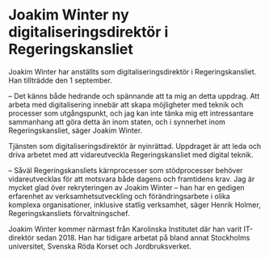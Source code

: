 # Joakim Winter ny digitaliseringsdirektör i Regeringskansliet

Joakim Winter har anställts som digitaliseringsdirektör i Regeringskansliet. Han tillträdde den 1 september.

– Det känns både hedrande och spännande att ta mig an detta uppdrag. Att arbeta med digitalisering innebär att skapa möjligheter med teknik och processer som utgångspunkt, och jag kan inte tänka mig ett intressantare sammanhang att göra detta än inom staten, och i synnerhet inom Regeringskansliet, säger Joakim Winter.

Tjänsten som digitaliseringsdirektör är nyinrättad. Uppdraget är att leda och driva arbetet med att vidareutveckla Regeringskansliet med digital teknik.

– Såväl Regeringskansliets kärnprocesser som stödprocesser behöver vidareutvecklas för att motsvara både dagens och framtidens krav. Jag är mycket glad över rekryteringen av Joakim Winter – han har en gedigen erfarenhet av verksamhetsutveckling och förändringsarbete i olika komplexa organisationer, inklusive statlig verksamhet, säger Henrik Holmer, Regeringskansliets förvaltningschef.

Joakim Winter kommer närmast från Karolinska Institutet där han varit IT-direktör sedan 2018. Han har tidigare arbetat på bland annat Stockholms universitet, Svenska Röda Korset och Jordbruksverket.
